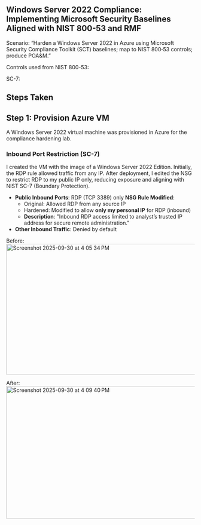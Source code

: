 ## Windows Server 2022 Compliance: Implementing Microsoft Security Baselines Aligned with NIST 800-53 and RMF

Scenario: “Harden a Windows Server 2022 in Azure using Microsoft Security Compliance Toolkit (SCT) baselines; map to NIST 800‑53 controls; produce POA&M.”

Controls used from NIST 800-53:

SC-7: 

## Steps Taken

## Step 1: Provision Azure VM

A Windows Server 2022 virtual machine was provisioned in Azure for the compliance hardening lab.

### Inbound Port Restriction (SC-7)
I created the VM with the image of a Windows Server 2022 Edition. 
Initially, the RDP rule allowed traffic from any IP. After deployment, I edited the NSG to restrict RDP to my public IP only, reducing exposure and aligning with NIST SC-7 (Boundary Protection).

- **Public Inbound Ports**: RDP (TCP 3389) only
**NSG Rule Modified**:
  - Original: Allowed RDP from any source IP
  - Hardened: Modified to allow **only my personal IP** for RDP (inbound)
  - **Description**: "Inbound RDP access limited to analyst’s trusted IP address for secure remote administration."
- **Other Inbound Traffic**: Denied by default


Before:
<img width="1132" height="350" alt="Screenshot 2025-09-30 at 4 05 34 PM" src="https://github.com/user-attachments/assets/d1b3beed-6bc8-45e0-8806-277204dcd1bd" />

After:
<img width="1129" height="355" alt="Screenshot 2025-09-30 at 4 09 40 PM" src="https://github.com/user-attachments/assets/34b14900-fd9e-49bc-b0e3-02153ac63d78" />





